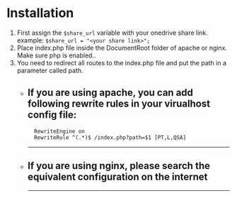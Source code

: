 # Installation
1. First assign the `$share_url` variable with your onedrive share link. example: `$share_url = "<your share link>";`
2. Place index.php file inside the DocumentRoot folder of apache or nginx. Make sure php is enabled..
3. You need to redirect all routes to the index.php file and put the path in a parameter called path.
    * If you are using apache, you can add following rewrite rules in your virualhost config file:
        ---
            RewriteEngine on
            RewriteRule ^(.*)$ /index.php?path=$1 [PT,L,QSA]
        ---
    * If you are using nginx, please search the equivalent configuration on the internet
        ---
        ---